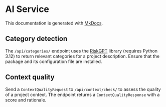 # AI Service

This documentation is generated with [MkDocs](https://www.mkdocs.org/).

## Category detection

The `/api/categories/` endpoint uses the
[RiskGPT](https://pypi.org/project/riskgpt/) library (requires Python 3.12)
to return relevant categories for a project description. Ensure that the
package and its configuration file are installed.

## Context quality

Send a `ContextQualityRequest` to `/api/context/check/` to assess the quality of
a project context. The endpoint returns a `ContextQualityResponse` with a score
and rationale.
